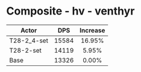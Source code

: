 # Composite - hv - venthyr
| Actor | DPS | Increase |
|---|:---:|:---:|
|T28-2_4-set|15584|16.95%|
|T28-2-set|14119|5.95%|
|Base|13326|0.00%|
